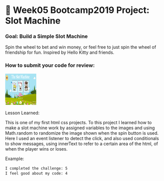 # 🎰 Week05 Bootcamp2019 Project: Slot Machine

### Goal: Build a Simple Slot Machine

Spin the wheel to bet and win money, or feel free to just spin the wheel of friendship for fun. Inspired by Hello Kitty and friends.

### How to submit your code for review:

<img src="/Slot MachineRemix/template/img/SlotMachine.PNG" alt="SlotMachine" style="height: 100px; width:100px;"/>

Lesson Learned:

This is one of my first html css projects. To this project I learned how to make a slot machine work by assigned variables to the images and using Math.random to randomize the image shown when the spin button is used. Here I used an event listener to detect the click, and also used conditionals to show messages, using innerText to refer to a certain area of the html, of when the player wins or loses.   

Example:
```
I completed the challenge: 5
I feel good about my code: 4

```
